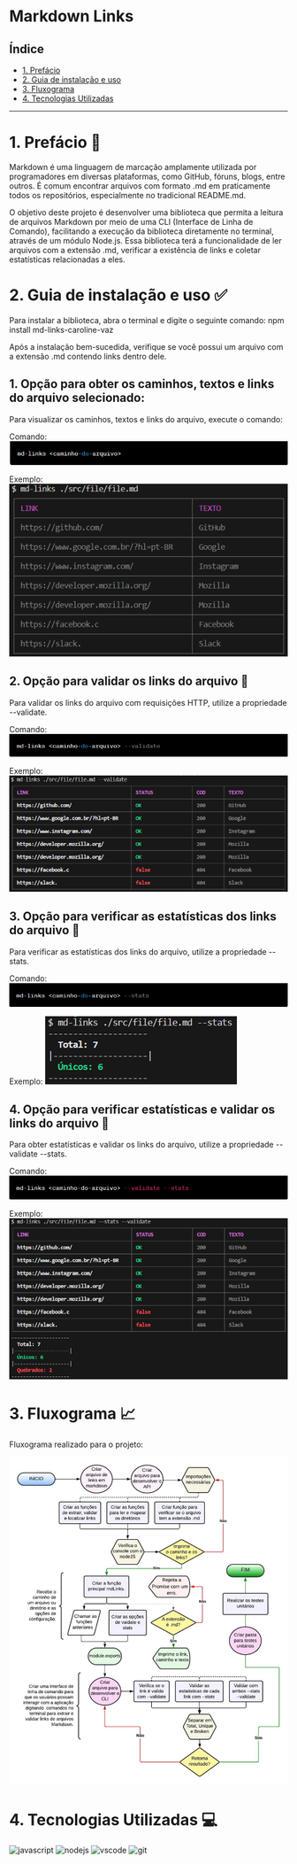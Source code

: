# Markdown Links

## Índice

* [1. Prefácio](#1-prefácio)
* [2. Guia de instalação e uso](#2-Guia-de-instalação-e-uso)
* [3. Fluxograma](#3-Fluxograma)
* [4. Tecnologias Utilizadas](#4-Tecnologias-Utilizadas)

***

# 1. Prefácio 👾
Markdown é uma linguagem de marcação amplamente utilizada por programadores em diversas plataformas, como GitHub, fóruns, blogs, entre outros. É comum encontrar arquivos com formato .md em praticamente todos os repositórios, especialmente no tradicional README.md.

O objetivo deste projeto é desenvolver uma biblioteca que permita a leitura de arquivos Markdown por meio de uma CLI (Interface de Linha de Comando), facilitando a execução da biblioteca diretamente no terminal, através de um módulo Node.js. Essa biblioteca terá a funcionalidade de ler arquivos com a extensão .md, verificar a existência de links e coletar estatísticas relacionadas a eles.

# 2. Guia de instalação e uso ✅

Para instalar a biblioteca, abra o terminal e digite o seguinte comando: npm install md-links-caroline-vaz

Após a instalação bem-sucedida, verifique se você possui um arquivo com a extensão .md contendo links dentro dele.

## 1. Opção para obter os caminhos, textos e links do arquivo selecionado:

Para visualizar os caminhos, textos e links do arquivo, execute o comando:

<strok>Comando:<strok>
![](img/caminhodoarquivo.png)

<strok>Exemplo:<strok>
![](img/md-links(pathfile).png)

## 2. Opção para validar os links do arquivo 📂

Para validar os links do arquivo com requisições HTTP, utilize a propriedade --validate.

<strok>Comando:<strok>
![](img/--validate.png)

<strok>Exemplo:<strok>
![](img/md-links(pathfile--validate).png)

## 3. Opção para verificar as estatísticas dos links do arquivo 📂

Para verificar as estatísticas dos links do arquivo, utilize a propriedade --stats.

<strok>Comando:<strok>
![](img/--stats.png)

<strok>Exemplo:<strok>
![](img/md-links(pathfile--stats).png)

## 4. Opção para verificar estatísticas e validar os links do arquivo 📂

Para obter estatísticas e validar os links do arquivo, utilize a propriedade --validate --stats.

<strok>Comando:<strok>
![](img/--validate--stats.png)

<strok>Exemplo:<strok>
![](img/md-links(--stats--validate).png)

# 3. Fluxograma 📈

Fluxograma realizado para o projeto:

![](img/fluxograma.jpeg)

# 4. Tecnologias Utilizadas 💻

<div style="display: inline-block;">
<img src="https://cdn.jsdelivr.net/gh/devicons/devicon/icons/javascript/javascript-original.svg" alt="javascript" width="55"/>
<img src="https://cdn.jsdelivr.net/gh/devicons/devicon/icons/nodejs/nodejs-original.svg" alt="nodejs" width="55"/>
<img src="https://cdn.jsdelivr.net/gh/devicons/devicon/icons/vscode/vscode-original.svg" alt="vscode" width="55"/>
<img src="https://cdn.jsdelivr.net/gh/devicons/devicon/icons/git/git-original.svg" alt="git" width="55"/>
</div>